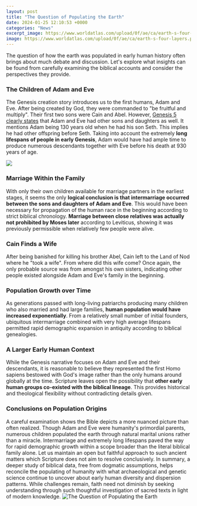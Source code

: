 ```yaml
---
layout: post
title: "The Question of Populating the Earth"
date: 2024-01-25 12:10:53 +0000
categories: "News"
excerpt_image: https://www.worldatlas.com/upload/0f/ae/ca/earth-s-four-layers.png
image: https://www.worldatlas.com/upload/0f/ae/ca/earth-s-four-layers.png
---
```


The question of how the earth was populated in early human history often brings about much debate and discussion. Let's explore what insights can be found from carefully examining the biblical accounts and consider the perspectives they provide. 
### The Children of Adam and Eve
The Genesis creation story introduces us to the first humans, Adam and Eve. After being created by God, they were commanded to "be fruitful and multiply". Their first two sons were Cain and Abel. However, [Genesis 5 clearly states](https://store.fi.io.vn/game-controller-christmas-for-video-gamers-boys-kids-455/men&) that Adam and Eve had other sons and daughters as well. It mentions Adam being 130 years old when he had his son Seth. This implies he had other offspring before Seth. Taking into account the extremely **long lifespans of people in early Genesis**, Adam would have had ample time to produce numerous descendants together with Eve before his death at 930 years of age.

![](https://wcedeportal.co.za/sites/eresources/files/human-population.jpg)
### Marriage Within the Family
With only their own children available for marriage partners in the earliest stages, it seems the only **logical conclusion is that intermarriage occurred between the sons and daughters of Adam and Eve**. This would have been necessary for propagation of the human race in the beginning according to strict biblical chronology. **Marriage between close relatives was actually not prohibited by Moses later** according to Leviticus, showing it was previously permissible when relatively few people were alive. 
### Cain Finds a Wife
After being banished for killing his brother Abel, Cain left to the Land of Nod where he "took a wife". From where did this wife come? Once again, the only probable source was from amongst his own sisters, indicating other people existed alongside Adam and Eve's family in the beginning. 
### Population Growth over Time
As generations passed with long-living patriarchs producing many children who also married and had large families, **human population would have increased exponentially**. From a relatively small number of initial founders, ubiquitous intermarriage combined with very high average lifespans permitted rapid demographic expansion in antiquity according to biblical genealogies.
### A Larger Early Human Context 
While the Genesis narrative focuses on Adam and Eve and their descendants, it is reasonable to believe they represented the first Homo sapiens bestowed with God's image rather than the only humans around globally at the time. Scripture leaves open the possibility that **other early human groups co-existed with the biblical lineage**. This provides historical and theological flexibility without contradicting details given.
### Conclusions on Population Origins
A careful examination shows the Bible depicts a more nuanced picture than often realized. Though Adam and Eve were humanity's primordial parents, numerous children populated the earth through natural marital unions rather than a miracle. Intermarriage and extremely long lifespans paved the way for rapid demographic growth within a scope broader than the literal biblical family alone. Let us maintain an open but faithful approach to such ancient matters which Scripture does not aim to resolve conclusively.
In summary, a deeper study of biblical data, free from dogmatic assumptions, helps reconcile the populating of humanity with what archaeological and genetic science continue to uncover about early human diversity and dispersion patterns. While challenges remain, faith need not diminish by seeking understanding through such thoughtful investigation of sacred texts in light of modern knowledge.
![The Question of Populating the Earth](https://www.worldatlas.com/upload/0f/ae/ca/earth-s-four-layers.png)